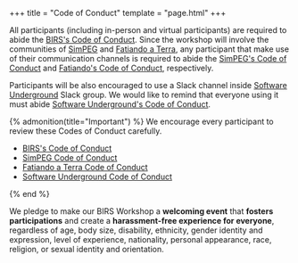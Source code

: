 +++
title = "Code of Conduct"
template = "page.html"
+++

All participants (including in-person and virtual participants) are required to
abide the [BIRS's Code of Conduct][birs-coc].
Since the workshop will involve the communities of [SimPEG][simpeg] and
[Fatiando a Terra][fatiando], any participant that make use of their
communication channels is required to abide the [SimPEG's
Code of Conduct][simpeg-coc] and [Fatiando's Code of Conduct][fatiando-coc],
respectively.

Participants will be also encouraged to use a Slack channel inside [Software
Underground][swung] Slack group. We would like to remind that everyone using it
must abide [Software Underground's Code of Conduct][swung-coc].

{% admonition(title="Important") %}
We encourage every participant to review these Codes of Conduct carefully.

- [BIRS's Code of Conduct][birs-coc]
- [SimPEG Code of Conduct][simpeg-coc]
- [Fatiando a Terra Code of Conduct][fatiando-coc]
- [Software Underground Code of Conduct][swung-coc]

[birs-coc]: https://www.birs.ca/app//webroot/files/EDIB/BIRS-Code-of-Conduct.pdf
[fatiando-coc]: https://github.com/fatiando/community/blob/main/CODE_OF_CONDUCT.md
[simpeg-coc]: https://github.com/simpeg/simpeg/blob/main/CODE_OF_CONDUCT.md
[swung-coc]: https://softwareunderground.org/code-of-conduct
{% end %}

We pledge to make our BIRS Workshop a **welcoming event** that **fosters
participations** and create a **harassment-free experience for everyone**,
regardless of age, body size, disability, ethnicity, gender identity and
expression, level of experience, nationality, personal appearance, race,
religion, or sexual identity and orientation.

[birs-coc]: https://www.birs.ca/app//webroot/files/EDIB/BIRS-Code-of-Conduct.pdf
[fatiando-coc]: https://github.com/fatiando/community/blob/main/CODE_OF_CONDUCT.md
[simpeg-coc]: https://github.com/simpeg/simpeg/blob/main/CODE_OF_CONDUCT.md
[fatiando]: https://www.fatiando.org
[simpeg]: https://simpeg.xyz
[swung]: https://softwareunderground.org
[swung-coc]: https://softwareunderground.org/code-of-conduct
